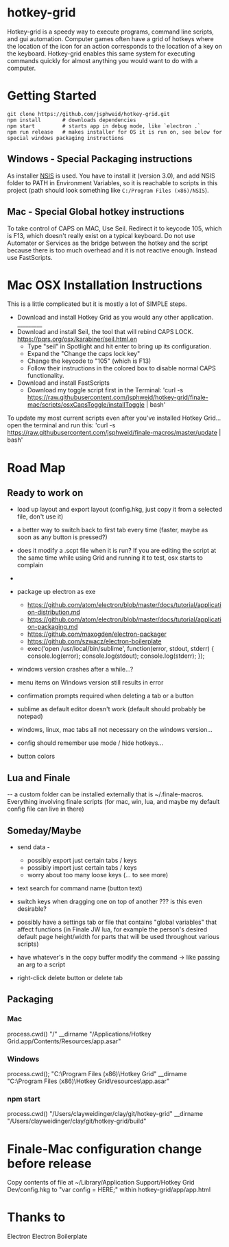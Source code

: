 # hotkey-grid

Hotkey-grid is a speedy way to execute programs, command line scripts, and gui automation. Computer games often have a grid of hotkeys where the location of the icon for an action corresponds to the location of a key on the keyboard. Hotkey-grid enables this same system for executing commands quickly for almost anything you would want to do with a computer.

# Getting Started

```
git clone https://github.com/jsphweid/hotkey-grid.git
npm install       # downloads dependencies
npm start         # starts app in debug mode, like `electron .`
npm run release	  # makes installer for OS it is run on, see below for special windows packaging instructions
```

## Windows - Special Packaging instructions
As installer [NSIS](http://nsis.sourceforge.net/Main_Page) is used. You have to install it (version 3.0), and add NSIS folder to PATH in Environment Variables, so it is reachable to scripts in this project (path should look something like `C:/Program Files (x86)/NSIS`).

## Mac - Special Global hotkey instructions
To take control of CAPS on MAC, Use Seil. Redirect it to keycode 105, which is F13, which doesn't really exist on a typical keyboard. Do not use Automater or Services as the bridge between the hotkey and the script because there is too much overhead and it is not reactive enough. Instead use FastScripts.

# Mac OSX Installation Instructions

This is a little complicated but it is mostly a lot of SIMPLE steps.

- Download and install Hotkey Grid as you would any other application. _________
- Download and install Seil, the tool that will rebind CAPS LOCK. https://pqrs.org/osx/karabiner/seil.html.en
	- Type "seil" in Spotlight and hit enter to bring up its configuration.
	- Expand the "Change the caps lock key"
	- Change the keycode to "105" (which is F13)
  - Follow their instructions in the colored box to disable normal CAPS functionality.
- Download and install FastScripts
  - Download my toggle script first in the Terminal: 'curl -s https://raw.githubusercontent.com/jsphweid/hotkey-grid/finale-mac/scripts/osxCapsToggle/installToggle | bash'






To update my most current scripts even after you've installed Hotkey Grid... open the terminal and run this:
'curl -s https://raw.githubusercontent.com/jsphweid/finale-macros/master/update | bash'

# Road Map

## Ready to work on 

- load up layout and export layout (config.hkg, just copy it from a selected file, don't use it)
- a better way to switch back to first tab every time (faster, maybe as soon as any button is pressed?)
- does it modify a .scpt file when it is run? If you are editing the script at the same time while using Grid and running it to test, osx starts to complain
- 
- package up electron as exe
  - https://github.com/atom/electron/blob/master/docs/tutorial/application-distribution.md
  - https://github.com/atom/electron/blob/master/docs/tutorial/application-packaging.md
  - https://github.com/maxogden/electron-packager
  - https://github.com/szwacz/electron-boilerplate
  - exec('open /usr/local/bin/sublime', function(error, stdout, stderr) { console.log(error); console.log(stdout); console.log(stderr); });
- windows version crashes after a while...?

- menu items on Windows version still results in error
- confirmation prompts required when deleting a tab or a button
- sublime as default editor doesn't work (default should probably be notepad)
- windows, linux, mac tabs all not necessary on the windows version...
- config should remember use mode / hide hotkeys...
- button colors

## Lua and Finale
-- a custom folder can be installed externally that is ~/.finale-macros. Everything involving finale scripts (for mac, win, lua, and maybe my default config file can live in there)

## Someday/Maybe

- send data - 
  - possibly export just certain tabs / keys
  - possibly import just certain tabs / keys
  - worry about too many loose keys (... to see more)
- text search for command name (button text)
- switch keys when dragging one on top of another ??? is this even desirable?
- possibly have a settings tab or file that contains "global variables" that affect functions (in Finale JW lua, for example the person's desired default page height/width for parts that will be used throughout various scripts)
- have whatever's in the copy buffer modify the command -> like passing an arg to a script

- right-click delete button or delete tab


## Packaging

### Mac
process.cwd()
"/"
__dirname
"/Applications/Hotkey Grid.app/Contents/Resources/app.asar"

### Windows
process.cwd();
"C:\Program Files (x86)\Hotkey Grid"
__dirname
"C:\Program Files (x86)\Hotkey Grid\resources\app.asar"


### npm start
process.cwd()
"/Users/clayweidinger/clay/git/hotkey-grid"
__dirname
"/Users/clayweidinger/clay/git/hotkey-grid/build"

# Finale-Mac configuration change before release
Copy contents of file at ~/Library/Application Support/Hotkey Grid Dev/config.hkg to "var config = HERE;" within hotkey-grid/app/app.html

# Thanks to
Electron
Electron Boilerplate
